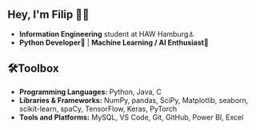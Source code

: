 ## Hey, I'm Filip 👋🏻

- **Information Engineering** student at HAW Hamburg⚓
- **Python Developer**🐍 | **Machine Learning / AI Enthusiast**🤖
## 🛠️Toolbox

- **Programming Languages:** Python, Java, C
- **Libraries & Frameworks:** NumPy, pandas, SciPy, Matplotlib, seaborn, scikit-learn, spaCy, TensorFlow, Keras, PyTorch
- **Tools and Platforms:** MySQL, VS Code, Git, GitHub, Power BI, Excel
